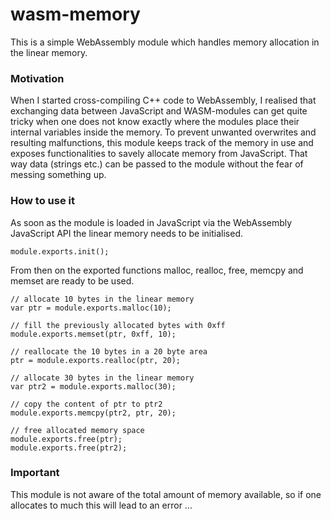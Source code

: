 # wasm-memory
This is a simple WebAssembly module which handles memory allocation in the linear memory.

### Motivation
When I started cross-compiling C++ code to WebAssembly, I realised that exchanging data between JavaScript and WASM-modules 
can get quite tricky when one does not know exactly where the modules place their internal variables inside the memory.
To prevent unwanted overwrites and resulting malfunctions, this module keeps track of the memory in use and exposes functionalities
to savely allocate memory from JavaScript. That way data (strings etc.) can be passed to the module without the fear of messing
something up.

### How to use it
As soon as the module is loaded in JavaScript via the WebAssembly JavaScript API the linear memory needs to be initialised.
```
module.exports.init();
```
From then on the exported functions malloc, realloc, free, memcpy and memset are ready to be used.
```
// allocate 10 bytes in the linear memory
var ptr = module.exports.malloc(10);

// fill the previously allocated bytes with 0xff
module.exports.memset(ptr, 0xff, 10);

// reallocate the 10 bytes in a 20 byte area
ptr = module.exports.realloc(ptr, 20);

// allocate 30 bytes in the linear memory
var ptr2 = module.exports.malloc(30);

// copy the content of ptr to ptr2
module.exports.memcpy(ptr2, ptr, 20);

// free allocated memory space
module.exports.free(ptr);
module.exports.free(ptr2);
```

### Important
This module is not aware of the total amount of memory available, so if one allocates to much this will lead to an error ...